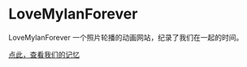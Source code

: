 # LoveMylanForever
LoveMylanForever 一个照片轮播的动画网站，纪录了我们在一起的时间。

[点此，查看我们的记忆](https://chenlanzheng.github.io/LoveMylanForever/iloveu.html) 



